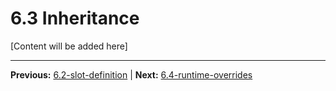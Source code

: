 # 6.3 Inheritance

[Content will be added here]

---

**Previous:** [6.2-slot-definition](./6.2-slot-definition.md) | **Next:** [6.4-runtime-overrides](./6.4-runtime-overrides.md)
